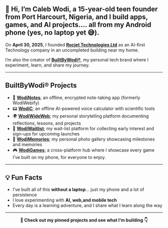 ## **👋 Hi, I’m Caleb Wodi**, a **15-year-old teen founder** from Port Harcourt, Nigeria, and I build **apps, games, and AI projects**.... all from my **Android phone** (yes, no laptop yet 😅).  

On **April 30, 2025**, I founded **[Rocjet Technologies Ltd](https://github.com/RocjetTechnologies)** as an AI-first Technology company in an uncompleted building near my home.

I’m also the creator of **[BuiltByWodi®](https://builtbywodi.netlify.app)**, my personal tech brand where I experiment, learn, and share my journey.  

---

## BuiltByWodi® Projects

- 🔐 [**WodiNotes**](https://wodinotes.vercel.app); an offline, encrypted note-taking app (formerly WodiWebify)  
- 📟 [**WodiC**](https://wodic.vercel.app); an offline AI-powered voice calculator with scientific tools  
- 🌍 [**WodiWideWeb**](https://wodiwideweb.vercel.app); my personal storytelling platform documenting reflections, lessons, and projects  
- 🧪 [**WodiWaitlist**](https://wodiwaitlist.vercel.app); my wait-list platform for collecting early interest and sign-ups for upcoming launches  
- 📸 [**WodiMemories**](https://wodimemories.vercel.app); my personal photo gallery showcasing milestones and memories  
- 🎮 [**WodiGames**](https://wodigames.vercel.app); a cross-platform hub where I showcase every game I’ve built on my phone, for everyone to enjoy.  

---

## 💡 Fun Facts

- I’ve built all of this **without a laptop**... just my phone and a lot of persistence  
- I love experimenting with **AI, web,and mobile tech**  
- Every day is a learning adventure, and I share what I learn along the way  

---

<p align="center"><strong>📌 Check out my pinned projects and see what I’m building 👇</strong></p>
